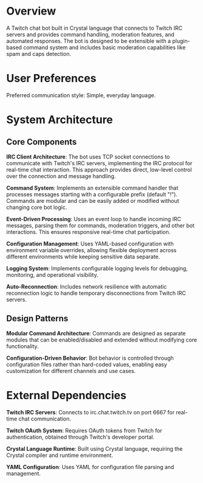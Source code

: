 # Overview

A Twitch chat bot built in Crystal language that connects to Twitch IRC servers and provides command handling, moderation features, and automated responses. The bot is designed to be extensible with a plugin-based command system and includes basic moderation capabilities like spam and caps detection.

# User Preferences

Preferred communication style: Simple, everyday language.

# System Architecture

## Core Components

**IRC Client Architecture**: The bot uses TCP socket connections to communicate with Twitch's IRC servers, implementing the IRC protocol for real-time chat interaction. This approach provides direct, low-level control over the connection and message handling.

**Command System**: Implements an extensible command handler that processes messages starting with a configurable prefix (default "!"). Commands are modular and can be easily added or modified without changing core bot logic.

**Event-Driven Processing**: Uses an event loop to handle incoming IRC messages, parsing them for commands, moderation triggers, and other bot interactions. This ensures responsive real-time chat participation.

**Configuration Management**: Uses YAML-based configuration with environment variable overrides, allowing flexible deployment across different environments while keeping sensitive data separate.

**Logging System**: Implements configurable logging levels for debugging, monitoring, and operational visibility.

**Auto-Reconnection**: Includes network resilience with automatic reconnection logic to handle temporary disconnections from Twitch IRC servers.

## Design Patterns

**Modular Command Architecture**: Commands are designed as separate modules that can be enabled/disabled and extended without modifying core functionality.

**Configuration-Driven Behavior**: Bot behavior is controlled through configuration files rather than hard-coded values, enabling easy customization for different channels and use cases.

# External Dependencies

**Twitch IRC Servers**: Connects to irc.chat.twitch.tv on port 6667 for real-time chat communication.

**Twitch OAuth System**: Requires OAuth tokens from Twitch for authentication, obtained through Twitch's developer portal.

**Crystal Language Runtime**: Built using Crystal language, requiring the Crystal compiler and runtime environment.

**YAML Configuration**: Uses YAML for configuration file parsing and management.